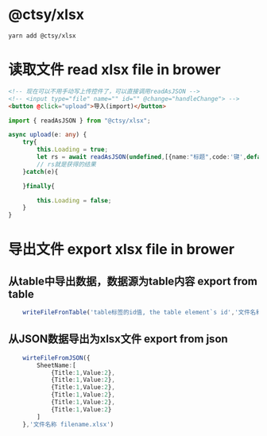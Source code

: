 # @ctsy/xlsx
```shell
yarn add @ctsy/xlsx
```
# 读取文件 read xlsx file in brower
```html
<!-- 现在可以不用手动写上传控件了，可以直接调用readAsJSON -->
<!-- <input type="file" name="" id="" @change="handleChange"> -->
<button @click="upload">导入(import)</button>
```
```typescript
import { readAsJSON } from "@ctsy/xlsx";
```
```typescript
async upload(e: any) {
    try{
        this.Loading = true;
        let rs = await readAsJSON(undefined,[{name:"标题",code:'键',default:'默认值'}]);
        // rs就是获得的结果
    }catch(e){

    }finally{

        this.Loading = false;
    }
}
```

# 导出文件 export xlsx file in brower 

## 从table中导出数据，数据源为table内容 export from table
```typescript
    writeFileFronTable('table标签的id值, the table element`s id','文件名称 filename.xlsx')
```
## 从JSON数据导出为xlsx文件 export from json 
```typescript
    wirteFileFromJSON({
        SheetName:[
            {Title:1,Value:2},
            {Title:1,Value:2},
            {Title:1,Value:2},
            {Title:1,Value:2},
            {Title:1,Value:2},
            {Title:1,Value:2}
        ]
    },'文件名称 filename.xlsx')
```

